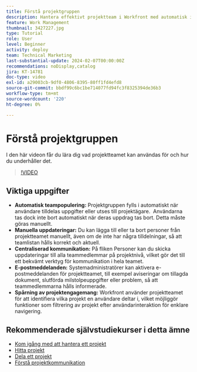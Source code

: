 ```yaml
---
title: Förstå projektgruppen
description: Hantera effektivt projektteam i Workfront med automatisk ifyllnad av team, manuella uppdateringar, centraliserad kommunikation, e-postmeddelanden och uppföljning av projektaktiviteter för smidigt samarbete.
feature: Work Management
thumbnail: 3427227.jpg
type: Tutorial
role: User
level: Beginner
activity: deploy
team: Technical Marketing
last-substantial-update: 2024-02-07T00:00:00Z
recommendations: noDisplay,catalog
jira: KT-14781
doc-type: video
exl-id: a29003cb-9df0-4806-8395-80ff1fd4efd8
source-git-commit: bbdf99c6bc1be714077fd94fc3f8325394de36b3
workflow-type: tm+mt
source-wordcount: '220'
ht-degree: 0%

---
```


# Förstå projektgruppen

I den här videon får du lära dig vad projektteamet kan användas för och hur du underhåller det.

>[!VIDEO](https://video.tv.adobe.com/v/3427227/?quality=12&learn=on&enablevpops=1)

## Viktiga uppgifter

* **Automatisk teampopulering:** Projektgruppen fylls i automatiskt när användare tilldelas uppgifter eller utses till projektägare. &#x200B; Användarna tas dock inte bort automatiskt när deras uppdrag tas bort. Detta måste göras manuellt. &#x200B;
* **Manuella uppdateringar:** Du kan lägga till eller ta bort personer från projektteamet manuellt, även om de inte har några tilldelningar, så att teamlistan hålls korrekt och aktuell. &#x200B;
* **Centraliserad kommunikation:** På fliken Personer kan du skicka uppdateringar till alla teammedlemmar på projektnivå, vilket gör det till ett bekvämt verktyg för kommunikation i hela teamet. &#x200B;
* **E-postmeddelanden:** Systemadministratörer kan aktivera e-postmeddelanden för projektteamet, till exempel aviseringar om tillagda dokument, slutförda milstolpeuppgifter eller problem, så att teammedlemmarna hålls informerade. &#x200B;
* **Spårning av projektengagemang:** Workfront använder projektteamet för att identifiera vilka projekt en användare deltar i, vilket möjliggör funktioner som filtrering av projekt efter användarinteraktion för enklare navigering. &#x200B;

## Rekommenderade självstudiekurser i detta ämne

* [Kom igång med att hantera ett projekt](/help/manage-work/projects/getting-started-manage-a-project.md)
* [Hitta projekt](/help/manage-work/projects/find-projects.md)
* [Dela ett projekt](/help/manage-work/projects/share-a-project.md)
* [Förstå projektkommunikation](/help/manage-work/projects/understand-project-communication.md)

